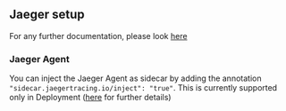 ## Jaeger setup

For any further documentation, please look [here](https://www.jaegertracing.io/docs/1.22/operator/)

### Jaeger Agent

You can inject the Jaeger Agent as sidecar by adding the annotation `"sidecar.jaegertracing.io/inject": "true"`. This is currently supported only in Deployment ([here](https://www.jaegertracing.io/docs/1.22/operator/#auto-injecting-jaeger-agent-sidecars) for further details)